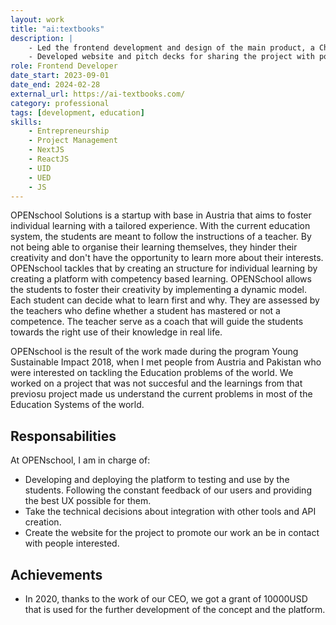 ```yaml
---
layout: work
title: "ai:textbooks"
description: |
    - Led the frontend development and design of the main product, a Chrome extension, using NextJS to deliver a responsive, user-friendly interface.
    - Developed website and pitch decks for sharing the project with potential partners and clients.
role: Frontend Developer
date_start: 2023-09-01
date_end: 2024-02-28
external_url: https://ai-textbooks.com/
category: professional
tags: [development, education]
skills:
    - Entrepreneurship
    - Project Management
    - NextJS
    - ReactJS
    - UID
    - UED
    - JS
---
```


OPENschool Solutions is a startup with base in Austria that aims to foster individual learning with a tailored experience. With the current education system, the students are meant to follow the instructions of a teacher. By not being able to organise their learning themselves, they hinder their creativity and don't have the opportunity to learn more about their interests. OPENschool tackles that by creating an structure for individual learning by creating a platform with competency based learning. OPENSchool allows the students to foster their creativity by implementing a dynamic model. Each student can decide what to learn first and why. They are assessed by the teachers who define whether a student has mastered or not a competence. The teacher serve as a coach that will guide the students towards the right use of their knowledge in real life.

OPENschool is the result of the work made during the program Young Sustainable Impact 2018, when I met people from Austria and Pakistan who were interested on tackling the Education problems of the world. We worked on a project that was not succesful and the learnings from that previosu project made us understand the current problems in most of the Education Systems of the world.

## Responsabilities
At OPENschool, I am in charge of:
- Developing and deploying the platform to testing and use by the students. Following the constant feedback of our users and providing the best UX possible for them.
- Take the technical decisions about integration with other tools and API creation.
- Create the website for the project to promote our work an be in contact with people interested.

## Achievements
- In 2020, thanks to the work of our CEO, we got a grant of 10000USD that is used for the further development of the concept and the platform.
